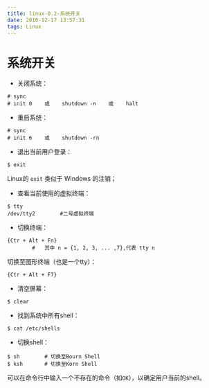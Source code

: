 ```yaml
---
title: linux-0.2-系统开关
date: 2016-12-17 13:57:31
tags: Linux
---
```


# 系统开关

- 关闭系统：

```
# sync
# init 0    或    shutdown -n    或    halt
```

- 重启系统：

```
# sync
# init 6    或    shutdown -rn
```

- 退出当前用户登录：

```
$ exit
```

Linux的 `exit` 类似于 Windows 的注销；

- 查看当前使用的虚拟终端：

```
$ tty
/dev/tty2        #二号虚拟终端
```


- 切换终端：

```
{Ctr + Alt + Fn}
		#	其中 n = {1, 2, 3, ... ,7},代表 tty n
```

切换至图形终端（也是一个tty）：

```
{Ctr + Alt + F7}
```


- 清空屏幕：

```
$ clear
```

- 找到系统中所有shell：

```
$ cat /etc/shells
```

- 切换shell：

```
$ sh		# 切换至Bourn Shell
$ ksh		# 切换至Korn Shell
```

可以在命令行中输入一个不存在的命令（如`OK`），以确定用户当前的shell。
